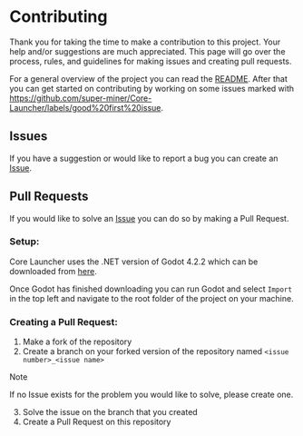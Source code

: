 # Contributing

Thank you for taking the time to make a contribution to this project. Your help and/or suggestions are much appreciated. This page will go over the process, rules, and guidelines for making issues and creating pull requests.

For a general overview of the project you can read the [README](README.md). After that you can get started on contributing by working on some issues marked with https://github.com/super-miner/Core-Launcher/labels/good%20first%20issue.

## Issues

If you have a suggestion or would like to report a bug you can create an [Issue](https://github.com/super-miner/Core-Launcher/issues).

## Pull Requests

If you would like to solve an [Issue](https://github.com/super-miner/Core-Launcher/issues) you can do so by making a Pull Request.

### Setup:
Core Launcher uses the .NET version of Godot 4.2.2 which can be downloaded from [here](https://godotengine.org/download/archive/).

Once Godot has finished downloading you can run Godot and select `Import` in the top left and navigate to the root folder of the project on your machine.

### Creating a Pull Request:
1. Make a fork of the repository
2. Create a branch on your forked version of the repository named `<issue number>_<issue name>`

> [!Note]
> If no Issue exists for the problem you would like to solve, please create one.

3. Solve the issue on the branch that you created
4. Create a Pull Request on this repository
